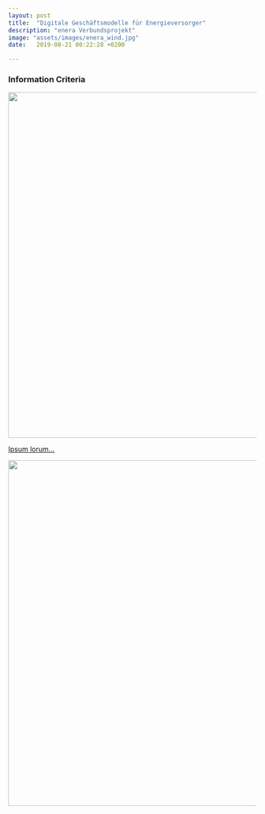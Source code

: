 ```yaml
---
layout: post
title:  "Digitale Geschäftsmodelle für Energieversorger"
description: "enera Verbundsprojekt"
image: "assets/images/enera_wind.jpg"
date:   2019-08-21 00:22:28 +0200

---
```



### Information Criteria

<a href="http://appstore.projekt-enera.de/">
<img src="../../../assets/images/enera_overview_.png" width="700">

Ipsum lorum...

<a href="http://appstore.projekt-enera.de/">
<img src="../../../assets/images/enera_app.png" width="700">

